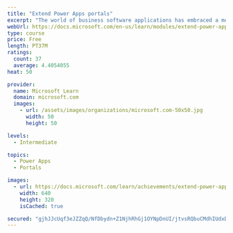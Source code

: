 ```yaml
---
title: "Extend Power Apps portals"
excerpt: "The world of business software applications has embraced a movement toward building apps that use low-code/no-code methods. This movement is one of the pillars of Microsoft Power Platform, including Power Apps portals. However, many projects often include functionality or features that can only be addressed with advanced software development techniques. This module explains how to extend portal functionality by using software development and how to use application lifecycle management (ALM) techniques to deploy portals."
webUrl: https://docs.microsoft.com/en-us/learn/modules/extend-power-app-portals/
type: course
price: Free
length: PT37M
ratings:
  count: 37
  average: 4.4054055
heat: 50

provider:
  name: Microsoft Learn
  domain: microsoft.com
  images:
    - url: /assets/images/organizations/microsoft.com-50x50.jpg
      width: 50
      height: 50

levels:
  - Intermediate

topics:
  - Power Apps
  - Portals

images:
  - url: https://docs.microsoft.com/learn/achievements/extend-power-app-portals-social.png
    width: 640
    height: 320
    isCached: true

secured: "gjhJJcUqf3eJZZqQ/NfDbydn+Z1NjhRhGj1OYNpDnUI/jtvsRQbuCMdhIUdxDm6VcQwAoO0n+AI8YojlZi/rkjgfhpWmWNOnbxAB6GoOIStOdln9Z5pbrwT1EOqIudevX5GwtE2Aq29owu0X1LdobvGx5kkhZdawJimUDOv7iCzlFmvA1yx2AbA4jRQbSwGPxpeglEzMvOSLb6UDdTSkNz6LLi6S/hz1Pa08QGoKy9MVdksXnu8l+OKBjg3Ww0uXASoZJ7XwLMtcjiRSuVd/W+fC6Y7FWdaEW+2f2wJPMtwZLZb+9GO0+iq0RhdUG898Si7z7u1DP0CoQ1hsm1AjkyQ5m6QS+T4rS/PTKw/fupI9eA9l3hVS99op/WoMyCYXdQIg4j9BrwPFGMi/d0Qlxtof56svo5ZuSab36wbkxeg=;JHWa1Kd6qNu5dO4vancvgQ=="
---
```


